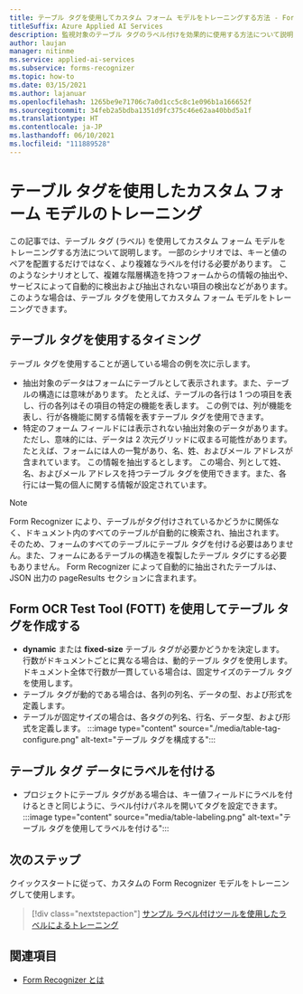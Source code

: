 ```yaml
---
title: テーブル タグを使用してカスタム フォーム モデルをトレーニングする方法 - Form Recognizer
titleSuffix: Azure Applied AI Services
description: 監視対象のテーブル タグのラベル付けを効果的に使用する方法について説明します。
author: laujan
manager: nitinme
ms.service: applied-ai-services
ms.subservice: forms-recognizer
ms.topic: how-to
ms.date: 03/15/2021
ms.author: lajanuar
ms.openlocfilehash: 1265be9e71706c7a0d1cc5c8c1e096b1a166652f
ms.sourcegitcommit: 34feb2a5bdba1351d9fc375c46e62aa40bbd5a1f
ms.translationtype: HT
ms.contentlocale: ja-JP
ms.lasthandoff: 06/10/2021
ms.locfileid: "111889528"
---
```

# <a name="use-table-tags-to-train-your-custom-form-model"></a>テーブル タグを使用したカスタム フォーム モデルのトレーニング

この記事では、テーブル タグ (ラベル) を使用してカスタム フォーム モデルをトレーニングする方法について説明します。 一部のシナリオでは、キーと値のペアを配置するだけではなく、より複雑なラベルを付ける必要があります。 このようなシナリオとして、複雑な階層構造を持つフォームからの情報の抽出や、サービスによって自動的に検出および抽出されない項目の検出などがあります。 このような場合は、テーブル タグを使用してカスタム フォーム モデルをトレーニングできます。

## <a name="when-should-i-use-table-tags"></a>テーブル タグを使用するタイミング

テーブル タグを使用することが適している場合の例を次に示します。

- 抽出対象のデータはフォームにテーブルとして表示されます。また、テーブルの構造には意味があります。 たとえば、テーブルの各行は 1 つの項目を表し、行の各列はその項目の特定の機能を表します。 この例では、列が機能を表し、行が各機能に関する情報を表すテーブル タグを使用できます。
- 特定のフォーム フィールドには表示されない抽出対象のデータがあります。ただし、意味的には、データは 2 次元グリッドに収まる可能性があります。 たとえば、フォームには人の一覧があり、名、姓、およびメール アドレスが含まれています。 この情報を抽出するとします。 この場合、列として姓、名、およびメール アドレスを持つテーブル タグを使用できます。また、各行には一覧の個人に関する情報が設定されています。

> [!NOTE]
> Form Recognizer により、テーブルがタグ付けされているかどうかに関係なく、ドキュメント内のすべてのテーブルが自動的に検索され、抽出されます。 そのため、フォームのすべてのテーブルにテーブル タグを付ける必要はありません。また、フォームにあるテーブルの構造を複製したテーブル タグにする必要もありません。 Form Recognizer によって自動的に抽出されたテーブルは、JSON 出力の pageResults セクションに含まれます。

## <a name="create-a-table-tag-with-form-ocr-test-tool-fott"></a>Form OCR Test Tool (FOTT) を使用してテーブル タグを作成する
<!-- markdownlint-disable MD004 -->
* **dynamic** または **fixed-size** テーブル タグが必要かどうかを決定します。 行数がドキュメントごとに異なる場合は、動的テーブル タグを使用します。 ドキュメント全体で行数が一貫している場合は、固定サイズのテーブル タグを使用します。
* テーブル タグが動的である場合は、各列の列名、データの型、および形式を定義します。
* テーブルが固定サイズの場合は、各タグの列名、行名、データ型、および形式を定義します。
:::image type="content" source="./media/table-tag-configure.png" alt-text="テーブル タグを構成する":::

## <a name="label-your-table-tag-data"></a>テーブル タグ データにラベルを付ける

* プロジェクトにテーブル タグがある場合は、キー値フィールドにラベルを付けるときと同じように、ラベル付けパネルを開いてタグを設定できます。
:::image type="content" source="media/table-labeling.png" alt-text="テーブル タグを使用してラベルを付ける":::

## <a name="next-steps"></a>次のステップ

クイックスタートに従って、カスタムの Form Recognizer モデルをトレーニングして使用します。

> [!div class="nextstepaction"]
> [サンプル ラベル付けツールを使用したラベルによるトレーニング](label-tool.md)

## <a name="see-also"></a>関連項目

* [Form Recognizer とは](overview.md)
>
